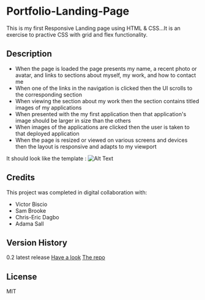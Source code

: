 # Portfolio-Landing-Page

This is my first Responsive Landing page using HTML & CSS...It is an exercise to practive CSS with grid and flex functionality. 

## Description

* When the page is loaded the page presents my name, a recent photo or avatar, and links to sections about myself, my work, and how to contact me
* When one of the links in the navigation is clicked then the UI scrolls to the corresponding section
* When viewing the section about my work then the section contains titled images of my applications
* When presented with the my first application then that application's image should be larger in size than the others
* When images of the applications are clicked then the user is taken to that deployed application
* When the page is resized or viewed on various screens and devices then the layout is responsive and adapts to my viewport

It should look like the template : ![Alt Text](https://github.com/vbugana/Portfolio-Landing-Page/blob/main/01-css-challenge-demo.gif)

## Credits
  
This project was completed in digital collaboration with:

- Victor Biscio
- Sam Brooke
- Chris-Eric Dagbo
- Adama Sall

## Version History

0.2 latest release
[Have a look](https://github.com/vbugana/Portfolio-Landing-Page)
[The repo](https://vbugana.github.io/Portfolio-Landing-Page/)

## License
MIT
